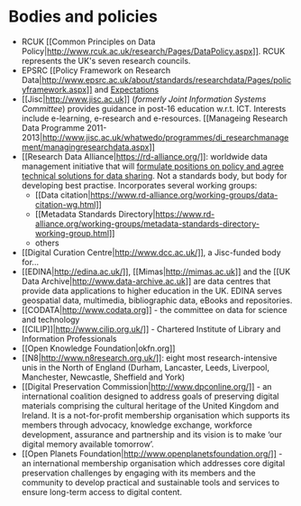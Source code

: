 # Bodies and policies #

 * RCUK [[Common Principles on Data Policy|http://www.rcuk.ac.uk/research/Pages/DataPolicy.aspx]]. 
    RCUK represents the UK's seven research councils.
 * EPSRC [[Policy Framework on Research Data|http://www.epsrc.ac.uk/about/standards/researchdata/Pages/policyframework.aspx]] and
   [Expectations](http://www.epsrc.ac.uk/about/standards/researchdata/Pages/expectations.aspx)
 * [[Jisc|http://www.jisc.ac.uk]] (*formerly Joint Information Systems Committee*) provides guidance in post-16 education w.r.t. ICT.  Interests include e-learning, e-research and e-resources.  [[Manageing Research Data Programme 2011-2013|http://www.jisc.ac.uk/whatwedo/programmes/di_researchmanagement/managingresearchdata.aspx]]
 * [[Research Data Alliance|https://rd-alliance.org/]]: worldwide data management initiative that will [formulate positions on policy and agree technical solutions for data sharing](http://www.jisc.ac.uk/blog/international-consensus-for-research-data-sharing-17-oct-2013).  Not a standards body, but body for developing best practise.  Incorporates several working groups:
    -   [[Data citation|https://www.rd-alliance.org/working-groups/data-citation-wg.html]]
    -   [[Metadata Standards Directory|https://www.rd-alliance.org/working-groups/metadata-standards-directory-working-group.html]]
    -   others
 * [[Digital Curation Centre|http://www.dcc.ac.uk/]], a Jisc-funded body for...
 * [[EDINA|http://edina.ac.uk/]], [[Mimas|http://mimas.ac.uk]] and the [[UK Data Archive|http://www.data-archive.ac.uk]] are data centres that provide data applications to higher education in the UK.  EDINA serves geospatial data, multimedia, bibliographic data, eBooks and repositories.
 * [[CODATA|http://www.codata.org]] - the committee on data for science and technology
 * [[CILIP]]|http://www.cilip.org.uk/]] - Chartered Institute of Library and Information Professionals
 * [[Open Knowledge Foundation|okfn.org]]
 * [[N8|http://www.n8research.org.uk/]]: eight most research-intensive unis in the North of England (Durham, Lancaster, Leeds, Liverpool, Manchester, Newcastle, Sheffield and York)
 * [[Digital Preservation Commission|http://www.dpconline.org/]] - an international coalition designed to address goals of preserving digital materials comprising the cultural heritage of the United Kingdom and Ireland.  It is a not-for-profit membership organisation which supports its members through advocacy, knowledge exchange, workforce development, assurance and partnership and its vision is to make ‘our digital memory available tomorrow’. 
 * [[Open Planets Foundation|http://www.openplanetsfoundation.org/]] - an international membership organisation which addresses core digital preservation challenges by engaging with its members and the community to develop practical and sustainable tools and services to ensure long-term access to digital content. 
